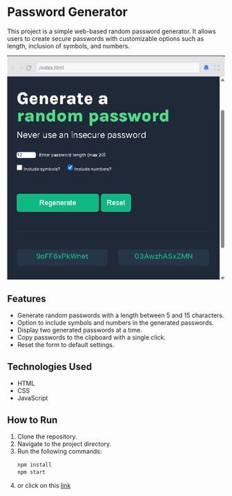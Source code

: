 
# Password Generator

This project is a simple web-based random password generator. It allows users to create secure passwords with customizable options such as length, inclusion of symbols, and numbers.


![](./sc.png)
## Features

- Generate random passwords with a length between 5 and 15 characters.
- Option to include symbols and numbers in the generated passwords.
- Display two generated passwords at a time.
- Copy passwords to the clipboard with a single click.
- Reset the form to default settings.

## Technologies Used
- HTML
- CSS
- JavaScript

## How to Run
1. Clone the repository.
2. Navigate to the project directory.
3. Run the following commands:
   ```bash
   npm install
   npm start

4. or click on this [link](https://mypasswgen.netlify.app/)